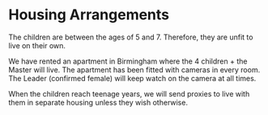 # Housing Arrangements
The children are between the ages of 5 and 7. Therefore, they are unfit to live on their own.

We have rented an apartment in Birmingham where the 4 children + the Master will live. The apartment has been fitted with cameras in every room. The Leader (confirmed female) will keep watch on the camera at all times.

When the children reach teenage years, we will send proxies to live with them in separate housing unless they wish otherwise.
